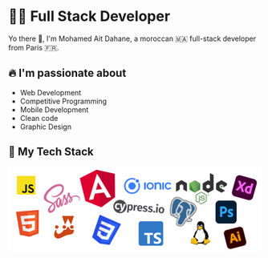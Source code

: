 # 👨‍💻 Full Stack Developer 

Yo there 👋, I'm Mohamed Ait Dahane, a moroccan 🇲🇦 full-stack developer from Paris 🇫🇷.

## 🔥 I'm passionate about

- Web Development
- Competitive Programming
- Mobile Development
- Clean code
- Graphic Design

## 🤹 My Tech Stack 

![TechStack](tech-stack.png)
